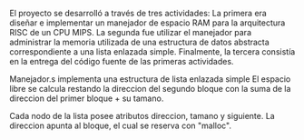 El proyecto se desarrolló a través de tres actividades: La primera era diseñar e implementar
un manejador de espacio RAM para la arquitectura RISC de un CPU MIPS. La segunda fue
utilizar el manejador para administrar la memoria utilizada de una estructura de datos
abstracta correspondiente a una lista enlazada simple. Finalmente, la tercera consistía en la
entrega del código fuente de las primeras actividades.

Manejador.s implementa una estructura de lista enlazada simple
El espacio libre se calcula restando la direccion del segundo bloque con la suma de la direccion del primer bloque + su tamano.
 
Cada nodo de la lista posee atributos direccion, tamano y siguiente.
La direccion apunta al bloque, el cual se reserva con "malloc".